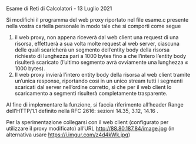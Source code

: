 Esame di Reti di Calcolatori - 13 Luglio 2021

Si modifichi il programma del web proxy riportato nel file esame.c presente nella vostra cartella personale in modo tale che si comporti come segue 

1)	il web proxy, non appena riceverà dal web client una request di una risorsa, effettuerà a sua volta molte request al web server, ciascuna delle quali scaricherà un segmento dell’entity body della risorsa richiesto di lunghezza pari a 1000 bytes fino a che l’intero l’entity body risulterà scaricato (l’ultimo segmento avrà ovviamente una lunghezza ≤ 1000 bytes).
2)	Il web proxy invierà l’intero entity body della risorsa al web client tramite un’unica response, riportando così in un unico stream tutti i segmenti scaricati dal server nell’ordine corretto, sì che per il web client lo scaricamento a segmenti risulterà completamente trasparente. 

Al fine di implementare la funzione, si faccia riferimento all’header Range dell’HTTP/1.1 definito nella RFC 2616: sezioni 14.35, 3.12, 14.16 .


Per la sperimentazione collegarsi con il web client (configurato per utilizzare il proxy modificato) all’URL  http://88.80.187.84/image.jpg  (in alternativa usare https://i.imgur.com/z4d4kWk.jpg)


